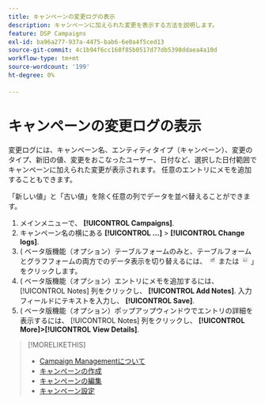 ```yaml
---
title: キャンペーンの変更ログの表示
description: キャンペーンに加えられた変更を表示する方法を説明します。
feature: DSP Campaigns
exl-id: ba96a277-937a-4475-bab6-6e0a4f5ced13
source-git-commit: 4c1b94f6cc168f85b0517d77db5398ddaea4a10d
workflow-type: tm+mt
source-wordcount: '199'
ht-degree: 0%

---
```


# キャンペーンの変更ログの表示

変更ログには、キャンペーン名、エンティティタイプ（キャンペーン）、変更のタイプ、新旧の値、変更をおこなったユーザー、日付など、選択した日付範囲でキャンペーンに加えられた変更が表示されます。 任意のエントリにメモを追加することもできます。

「新しい値」と「古い値」を除く任意の列でデータを並べ替えることができます。

1. メインメニューで、 **[!UICONTROL Campaigns]**.
1. キャンペーン名の横にある  **[!UICONTROL ...]** > **[!UICONTROL Change logs]**.
1. ( ベータ版機能（オプション）テーブルフォームのみと、テーブルフォームとグラフフォームの両方でのデータ表示を切り替えるには、 ![テーブルとグラフ表示](/help/dsp/assets/table-plus-chart-view.png "テーブルとグラフ表示") または ![テーブル表示](/help/dsp/assets/table-view.png "テーブル表示") 」をクリックします。
1. ( ベータ版機能（オプション）エントリにメモを追加するには、 [!UICONTROL Notes] 列をクリックし、 **[!UICONTROL Add Notes]**. 入力フィールドにテキストを入力し、 **[!UICONTROL Save]**.
1. ( ベータ版機能（オプション）ポップアップウィンドウでエントリの詳細を表示するには、 [!UICONTROL Notes] 列をクリックし、 **[!UICONTROL More]>[!UICONTROL View Details]**.

>[!MORELIKETHIS]
>
>* [Campaign Managementについて](campaign-about.md)
>* [キャンペーンの作成](campaign-create.md)
>* [キャンペーンの編集](campaign-edit.md)
>* [キャンペーン設定](campaign-settings.md)

